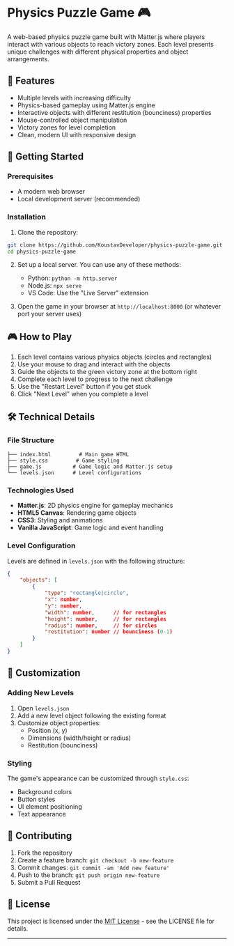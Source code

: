 # Physics Puzzle Game 🎮

A web-based physics puzzle game built with Matter.js where players interact with various objects to reach victory zones. Each level presents unique challenges with different physical properties and object arrangements.

## 🎯 Features

- Multiple levels with increasing difficulty
- Physics-based gameplay using Matter.js engine
- Interactive objects with different restitution (bounciness) properties
- Mouse-controlled object manipulation
- Victory zones for level completion
- Clean, modern UI with responsive design

## 🚀 Getting Started

### Prerequisites

- A modern web browser
- Local development server (recommended)

### Installation

1. Clone the repository:
```bash
git clone https://github.com/KoustavDeveloper/physics-puzzle-game.git
cd physics-puzzle-game
```

2. Set up a local server. You can use any of these methods:
   - Python: `python -m http.server`
   - Node.js: `npx serve`
   - VS Code: Use the "Live Server" extension

3. Open the game in your browser at `http://localhost:8000` (or whatever port your server uses)

## 🎮 How to Play

1. Each level contains various physics objects (circles and rectangles)
2. Use your mouse to drag and interact with the objects
3. Guide the objects to the green victory zone at the bottom right
4. Complete each level to progress to the next challenge
5. Use the "Restart Level" button if you get stuck
6. Click "Next Level" when you complete a level

## 🛠️ Technical Details

### File Structure
```
├── index.html         # Main game HTML
├── style.css         # Game styling
├── game.js          # Game logic and Matter.js setup
└── levels.json      # Level configurations
```

### Technologies Used

- **Matter.js**: 2D physics engine for gameplay mechanics
- **HTML5 Canvas**: Rendering game objects
- **CSS3**: Styling and animations
- **Vanilla JavaScript**: Game logic and event handling

### Level Configuration

Levels are defined in `levels.json` with the following structure:

```json
{
    "objects": [
        {
            "type": "rectangle|circle",
            "x": number,
            "y": number,
            "width": number,      // for rectangles
            "height": number,     // for rectangles
            "radius": number,     // for circles
            "restitution": number // bounciness (0-1)
        }
    ]
}
```

## 🔧 Customization

### Adding New Levels

1. Open `levels.json`
2. Add a new level object following the existing format
3. Customize object properties:
   - Position (x, y)
   - Dimensions (width/height or radius)
   - Restitution (bounciness)

### Styling

The game's appearance can be customized through `style.css`:
- Background colors
- Button styles
- UI element positioning
- Text appearance

## 🤝 Contributing

1. Fork the repository
2. Create a feature branch: `git checkout -b new-feature`
3. Commit changes: `git commit -am 'Add new feature'`
4. Push to the branch: `git push origin new-feature`
5. Submit a Pull Request

## 📜 License

This project is licensed under the [MIT License](LICENSE) - see the LICENSE file for details.

---